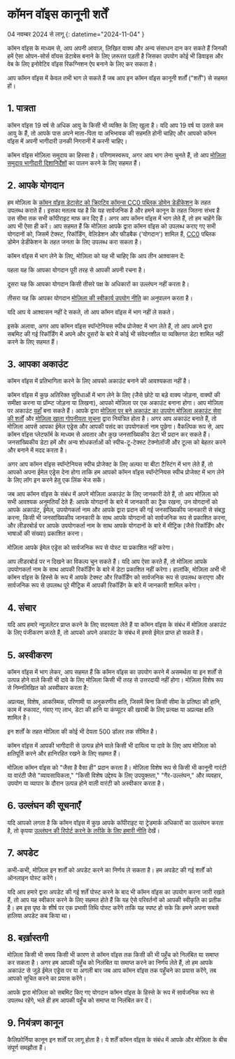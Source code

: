 # कॉमन वॉइस कानूनी शर्तें 

04 नवम्बर 2024 से लागू {: datetime="2024-11-04" }

कॉमन वॉइस के माध्यम से, आप अपनी आवाज़, लिखित वाक्य और अन्य संसाधन दान कर सकते हैं जिनकी हमें ऐसा ओपन-सोर्स वॉयस डेटाबेस बनाने के लिए ज़रूरत पड़ती है जिसका उपयोग कोई भी डिवाइस और वेब के लिए इनोवेटिव वॉइस रिकग्निशन ऐप बनाने के लिए कर सकता है।

आप कॉमन वॉइस में केवल तभी भाग ले सकते हैं जब आप इन कॉमन वॉइस कानूनी शर्तों ("शर्तें") से सहमत हों। 

## 1. पात्रता

कॉमन वॉइस 19 वर्ष से अधिक आयु के किसी भी व्यक्ति के लिए खुला है। यदि आप 19 वर्ष या उससे कम आयु के हैं, तो आपके पास अपने माता-पिता या अभिभावक की सहमति होनी चाहिए और आपको कॉमन वॉइस में अपनी भागीदारी उनकी निगरानी में करनी चाहिए। 

कॉमन वॉइस मोज़िला समुदाय का हिस्सा है। परिणामस्वरूप, अगर आप भाग लेना चुनते हैं, तो आप [मोज़िला समुदाय भागीदारी दिशानिर्देशों](https://www.mozilla.org/about/governance/policies/participation/) का पालन करने के लिए सहमत हैं। 

## 2. आपके योगदान

हम मोज़िला के [कॉमन वॉइस डेटासेट को क्रिएटिव कॉमन्स CC0 पब्लिक डोमेन डेडीकेशन](https://creativecommons.org/publicdomain/zero/1.0/) के तहत उपलब्ध कराते हैं। इसका मतलब यह है कि यह सार्वजनिक है और हमने कानून के तहत जितना संभव है उस सीमा तक सभी कॉपीराइट माफ कर दिए हैं। अगर आप कॉमन वॉइस में भाग लेते हैं, तो हम चाहेंगे कि आप भी ऐसा ही करें। आप सहमत हैं कि मोज़िला आपके द्वारा कॉमन वॉइस को उपलब्ध कराए गए सभी योगदानों को, जिसमें टेक्स्ट, रिकॉर्डिंग, वेलिडेशन और फीडबैक ('योगदान') शामिल हैं, [CC0](https://creativecommons.org/publicdomain/zero/1.0/) पब्लिक डोमेन डेडीकेशन के तहत जनता के लिए उपलब्ध करा सकता है। 

कॉमन वॉइस में भाग लेने के लिए, मोज़िला को यह भी चाहिए कि आप तीन आश्वासन दें: 

पहला यह कि आपका योगदान पूरी तरह से आपकी अपनी रचना है।

दूसरा यह कि आपका योगदान किसी तीसरे पक्ष के अधिकारों का उल्लंघन नहीं करता है। 

तीसरा यह कि आपका योगदान [मोज़िला की स्वीकार्य उपयोग नीति](https://www.mozilla.org/about/legal/acceptable-use/) का अनुपालन करता है।

यदि आप ये आश्वासन नहीं दे सकते, तो आप कॉमन वॉइस में भाग नहीं ले सकते। 

इसके अलावा, अगर आप कॉमन वॉइस स्पॉन्टेनियस स्पीच प्रोजेक्ट में भाग लेते हैं, तो आप अपने द्वारा सबमिट की गई रिकॉर्डिंग में अपने और दूसरों के बारे में कोई भी संवेदनशील या व्यक्तिगत डेटा शामिल नहीं करने के लिए सहमत हैं। 

## 3. आपका अकाउंट

कॉमन वॉइस में प्रतिभागिता करने के लिए आपको अकाउंट बनाने की आवश्यकता नहीं है। 

कॉमन वॉइस में कुछ अतिरिक्त सुविधाओं में भाग लेने के लिए (जैसे छोटे या बड़े वाक्य जोड़ना, वाक्यों की समीक्षा करना या प्रॉम्प्ट जोड़ना या लिखना), आपको मोज़िला पर एक अकाउंट बनाना होगा। आप मोज़िला पर अकाउंट [यहाँ](https://commonvoice.mozilla.org/mozaws.net/signin) बना सकते हैं। आपके द्वारा [मोज़िला पर बने अकाउंट का उपयोग मोज़िला अकाउंट सेवा की शर्तों](https://www.mozilla.org/about/legal/terms/services/) और [मोज़िला खाता गोपनीयता सूचना](https://www.mozilla.org/privacy/mozilla-accounts/) द्वारा नियंत्रित होता है। अगर आप अकाउंट बनाते हैं, तो मोज़िला आपसे आपका ईमेल एड्रेस और आपकी पसंद का उपयोगकर्ता नाम पूछेगा। वैकल्पिक रूप से, आप कॉमन वॉइस प्लेटफॉर्म के माध्यम से अवतार और कुछ जनसांख्यिकीय डेटा भी प्रदान कर सकते हैं। जनसांख्यिकीय डेटा हमें और अन्य शोधकर्ताओं को स्पीच-टू-टेक्स्ट टेक्नोलॉजी और टूल्स को बेहतर करने और बनाने में मदद करता है।

अगर आप कॉमन वॉइस स्पॉन्टेनियस स्पीच प्रोजेक्ट के लिए अल्फा या बीटा टैस्टिंग में भाग लेते हैं, तो आपको अपना ईमेल एड्रेस देना होगा ताकि हम आपको कॉमन वॉइस स्पॉन्टेनियस स्पीच प्रोजेक्ट में भाग लेने के लिए लॉग इन करने हेतु एक लिंक भेज सकें। 

जब आप कॉमन वॉइस के संबंध में अपने मोज़िला अकाउंट के लिए जानकारी देते हैं, तो आप मोज़िला को सभी आवश्यक अनुमतियाँ देते हैं: आपके योगदानों के बारे में जानकारी का ट्रैक रखना, उन योगदानों को आपके अकाउंट, ईमेल, उपयोगकर्ता नाम और आपके द्वारा प्रदान की गई जनसांख्यिकीय जानकारी से संबद्ध करना, किसी भी जनसांख्यिकीय जानकारी के साथ आपके योगदानों को सार्वजनिक रूप से प्रकाशित करना, और लीडरबोर्ड पर आपके उपयोगकर्ता नाम के साथ आपके योगदानों के बारे में मीट्रिक (जैसे रिकॉर्डिंग और भाषाओं की संख्या) प्रकाशित करना।  

मोज़िला आपके ईमेल एड्रेस को सार्वजनिक रूप से पोस्ट या प्रकाशित नहीं करेगा। 

आप लीडरबोर्ड पर न दिखने का विकल्प चुन सकते हैं। यदि आप ऐसा करते हैं, तो मोज़िला आपके उपयोगकर्ता नाम के साथ आपकी रिकॉर्डिंग के बारे में डेटा प्रकाशित नहीं करेगा। हालांकि, मोज़िला अभी भी कॉमन वॉइस के हिस्से के रूप में आपके टेक्स्ट और रिकॉर्डिंग को सार्वजनिक रूप से उपलब्ध कराएगा और सार्वजनिक रूप से उपलब्ध पूरे मीट्रिक में आपकी रिकॉर्डिंग के बारे में जानकारी शामिल करेगा।  

## 4. संचार

यदि आप हमारे न्यूज़लेटर प्राप्त करने के लिए सदस्यता लेते हैं या कॉमन वॉइस के संबंध में मोज़िला अकाउंट के लिए पंजीकरण करते हैं, तो आपको अपने अकाउंट के संबंध में हमसे ईमेल प्राप्त हो सकते हैं। 

## 5. अस्वीकरण

कॉमन वॉइस में भाग लेकर, आप सहमत हैं कि कॉमन वॉइस का उपयोग करने में असमर्थता या इन शर्तों से उत्पन्न होने वाले किसी भी दावे के लिए मोज़िला किसी भी तरह से उत्तरदायी नहीं होगा। मोज़िला विशेष रूप से निम्नलिखित को अस्वीकार करता है:

अप्रत्यक्ष, विशेष, आकस्मिक, परिणामी या अनुकरणीय क्षति, जिसमें बिना किसी सीमा के प्रतिष्ठा की हानि, काम में रुकावट, गंवाए गए लाभ, डेटा की हानि या कंप्यूटर की खराबी के लिए प्रत्यक्ष या अप्रत्यक्ष क्षति शामिल है।

इन शर्तों के तहत मोज़िला की कोई भी देयता 500 डॉलर तक सीमित है। 

कॉमन वॉइस में आपकी भागीदारी से उत्पन्न होने वाले किसी भी दायित्व या दावे के लिए आप मोज़िला को क्षतिपूर्ति करने और हानिरहित रखने के लिए सहमत हैं। 

मोज़िला कॉमन वॉइस को "जैसा है वैसा ही" प्रदान करता है।  मोज़िला विशेष रूप से किसी भी कानूनी गारंटी या वारंटी जैसे "व्यावसायिकता," "किसी विशेष उद्देश्य के लिए उपयुक्तता," "गैर-उल्लंघन," और व्यवहार, उपयोग या व्यापार के दौरान उत्पन्न होने वाली वारंटी को अस्वीकार करता है। 

## 6. उल्लंघन की सूचनाएँ

यदि आपको लगता है कि कॉमन वॉइस में कुछ आपके कॉपीराइट या ट्रेडमार्क अधिकारों का उल्लंघन करता है, तो कृपया [उल्लंघन की रिपोर्ट करने के तरीके के लिए हमारी नीति](https://www.mozilla.org/about/legal/report-infringement/) देखें।

## 7. अपडेट

कभी-कभी, मोज़िला इन शर्तों को अपडेट करने का निर्णय ले सकता है। हम अपडेट की गई शर्तों को ऑनलाइन पोस्ट करेंगे। 

यदि आप हमारे द्वारा अपडेट की गई शर्तें पोस्ट करने के बाद भी कॉमन वॉइस का उपयोग करना जारी रखते हैं, तो आप यह स्वीकार करने के लिए सहमत होते हैं कि यह ऐसे परिवर्तनों को आपकी स्वीकृति का प्रतीक है। हम इस पृष्ठ के शीर्ष पर एक प्रभावी तिथि पोस्ट करेंगे ताकि यह स्पष्ट हो सके कि हमने अपना सबसे हालिया अपडेट कब किया था। 

## 8. बर्ख़ास्तगी

मोज़िला किसी भी समय किसी भी कारण से कॉमन वॉइस तक किसी की भी पहुँच को निलंबित या समाप्त कर सकता है। अगर हम आपकी पहुँच को निलंबित या समाप्त करने का निर्णय लेते हैं, तो हम आपके अकाउंट से जुड़े ईमेल एड्रेस पर या अगली बार जब आप कॉमन वॉइस तक पहुँचने का प्रयास करेंगे, तब आपको सूचित करने का प्रयास करेंगे। 

आपके द्वारा मोज़िला को सबमिट किए गए योगदान कॉमन वॉइस के हिस्से के रूप में सार्वजनिक रूप से उपलब्ध रहेंगे, भले ही हम आपकी पहुँच को समाप्त या निलंबित कर दें। 

## 9. नियंत्रण कानून

कैलिफ़ोर्निया कानून इन शर्तों पर लागू होता है। ये शर्तें कॉमन वॉइस के संबंध में आपके और मोज़िला के बीच संपूर्ण समझौता हैं। 
